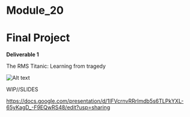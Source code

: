 # Module_20

# Final Project 

**Deliverable 1**

The RMS Titanic: Learning from tragedy 

![Alt text](https://w7.pngwing.com/pngs/469/739/png-transparent-sinking-of-the-rms-titanic-iceberg-titanic-s-atmosphere-spacecraft-computer-thumbnail.png)

WIP//SLIDES

https://docs.google.com/presentation/d/1IFVcrnvRRrImdb5s6TLPkYXL-65yKagD_-F9EQwRS48/edit?usp=sharing
